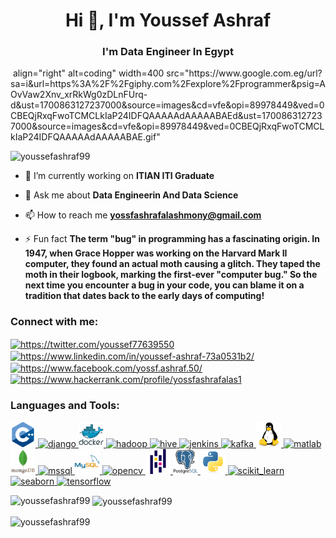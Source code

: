 <h1 align="center">Hi 👋, I'm Youssef Ashraf</h1>
<h3 align="center">I'm Data Engineer In Egypt</h3>
<img> align="right" alt=coding" width=400 src="https://www.google.com.eg/url?sa=i&url=https%3A%2F%2Fgiphy.com%2Fexplore%2Fprogrammer&psig=AOvVaw2Xnv_xrRkWg0zDLnFUrq-d&ust=1700863127237000&source=images&cd=vfe&opi=89978449&ved=0CBEQjRxqFwoTCMCLkIaP24IDFQAAAAAdAAAAABAEd&ust=1700863127237000&source=images&cd=vfe&opi=89978449&ved=0CBEQjRxqFwoTCMCLkIaP24IDFQAAAAAdAAAAABAE.gif"</img>
<p align="left"> <img src="https://komarev.com/ghpvc/?username=youssefashraf99&label=Profile%20views&color=0e75b6&style=flat" alt="youssefashraf99" /> </p>


- 🔭 I’m currently working on **ITIAN ITI Graduate**

- 💬 Ask me about **Data Engineerin And Data Science**

- 📫 How to reach me **yossfashrafalashmony@gmail.com**

- ⚡ Fun fact **The term "bug" in programming has a fascinating origin. In 1947, when Grace Hopper was working on the Harvard Mark II computer, they found an actual moth causing a glitch. They taped the moth in their logbook, marking the first-ever "computer bug." So the next time you encounter a bug in your code, you can blame it on a tradition that dates back to the early days of computing!**

<h3 align="left">Connect with me:</h3>
<p align="left">
<a href="https://twitter.com/https://twitter.com/youssef77639550" target="blank"><img align="center" src="https://raw.githubusercontent.com/rahuldkjain/github-profile-readme-generator/master/src/images/icons/Social/twitter.svg" alt="https://twitter.com/youssef77639550" height="30" width="40" /></a>
<a href="https://linkedin.com/in/https://www.linkedin.com/in/youssef-ashraf-73a0531b2/" target="blank"><img align="center" src="https://raw.githubusercontent.com/rahuldkjain/github-profile-readme-generator/master/src/images/icons/Social/linked-in-alt.svg" alt="https://www.linkedin.com/in/youssef-ashraf-73a0531b2/" height="30" width="40" /></a>
<a href="https://fb.com/https://www.facebook.com/yossf.ashraf.50/" target="blank"><img align="center" src="https://raw.githubusercontent.com/rahuldkjain/github-profile-readme-generator/master/src/images/icons/Social/facebook.svg" alt="https://www.facebook.com/yossf.ashraf.50/" height="30" width="40" /></a>
<a href="https://www.hackerrank.com/https://www.hackerrank.com/profile/yossfashrafalas1" target="blank"><img align="center" src="https://raw.githubusercontent.com/rahuldkjain/github-profile-readme-generator/master/src/images/icons/Social/hackerrank.svg" alt="https://www.hackerrank.com/profile/yossfashrafalas1" height="30" width="40" /></a>
</p>

<h3 align="left">Languages and Tools:</h3>
<p align="left"> <a href="https://www.w3schools.com/cpp/" target="_blank" rel="noreferrer"> <img src="https://raw.githubusercontent.com/devicons/devicon/master/icons/cplusplus/cplusplus-original.svg" alt="cplusplus" width="40" height="40"/> </a> <a href="https://www.djangoproject.com/" target="_blank" rel="noreferrer"> <img src="https://cdn.worldvectorlogo.com/logos/django.svg" alt="django" width="40" height="40"/> </a> <a href="https://www.docker.com/" target="_blank" rel="noreferrer"> <img src="https://raw.githubusercontent.com/devicons/devicon/master/icons/docker/docker-original-wordmark.svg" alt="docker" width="40" height="40"/> </a> <a href="https://hadoop.apache.org/" target="_blank" rel="noreferrer"> <img src="https://www.vectorlogo.zone/logos/apache_hadoop/apache_hadoop-icon.svg" alt="hadoop" width="40" height="40"/> </a> <a href="https://hive.apache.org/" target="_blank" rel="noreferrer"> <img src="https://www.vectorlogo.zone/logos/apache_hive/apache_hive-icon.svg" alt="hive" width="40" height="40"/> </a> <a href="https://www.jenkins.io" target="_blank" rel="noreferrer"> <img src="https://www.vectorlogo.zone/logos/jenkins/jenkins-icon.svg" alt="jenkins" width="40" height="40"/> </a> <a href="https://kafka.apache.org/" target="_blank" rel="noreferrer"> <img src="https://www.vectorlogo.zone/logos/apache_kafka/apache_kafka-icon.svg" alt="kafka" width="40" height="40"/> </a> <a href="https://www.linux.org/" target="_blank" rel="noreferrer"> <img src="https://raw.githubusercontent.com/devicons/devicon/master/icons/linux/linux-original.svg" alt="linux" width="40" height="40"/> </a> <a href="https://www.mathworks.com/" target="_blank" rel="noreferrer"> <img src="https://upload.wikimedia.org/wikipedia/commons/2/21/Matlab_Logo.png" alt="matlab" width="40" height="40"/> </a> <a href="https://www.mongodb.com/" target="_blank" rel="noreferrer"> <img src="https://raw.githubusercontent.com/devicons/devicon/master/icons/mongodb/mongodb-original-wordmark.svg" alt="mongodb" width="40" height="40"/> </a> <a href="https://www.microsoft.com/en-us/sql-server" target="_blank" rel="noreferrer"> <img src="https://www.svgrepo.com/show/303229/microsoft-sql-server-logo.svg" alt="mssql" width="40" height="40"/> </a> <a href="https://www.mysql.com/" target="_blank" rel="noreferrer"> <img src="https://raw.githubusercontent.com/devicons/devicon/master/icons/mysql/mysql-original-wordmark.svg" alt="mysql" width="40" height="40"/> </a> <a href="https://opencv.org/" target="_blank" rel="noreferrer"> <img src="https://www.vectorlogo.zone/logos/opencv/opencv-icon.svg" alt="opencv" width="40" height="40"/> </a> <a href="https://pandas.pydata.org/" target="_blank" rel="noreferrer"> <img src="https://raw.githubusercontent.com/devicons/devicon/2ae2a900d2f041da66e950e4d48052658d850630/icons/pandas/pandas-original.svg" alt="pandas" width="40" height="40"/> </a> <a href="https://www.postgresql.org" target="_blank" rel="noreferrer"> <img src="https://raw.githubusercontent.com/devicons/devicon/master/icons/postgresql/postgresql-original-wordmark.svg" alt="postgresql" width="40" height="40"/> </a> <a href="https://www.python.org" target="_blank" rel="noreferrer"> <img src="https://raw.githubusercontent.com/devicons/devicon/master/icons/python/python-original.svg" alt="python" width="40" height="40"/> </a> <a href="https://scikit-learn.org/" target="_blank" rel="noreferrer"> <img src="https://upload.wikimedia.org/wikipedia/commons/0/05/Scikit_learn_logo_small.svg" alt="scikit_learn" width="40" height="40"/> </a> <a href="https://seaborn.pydata.org/" target="_blank" rel="noreferrer"> <img src="https://seaborn.pydata.org/_images/logo-mark-lightbg.svg" alt="seaborn" width="40" height="40"/> </a> <a href="https://www.tensorflow.org" target="_blank" rel="noreferrer"> <img src="https://www.vectorlogo.zone/logos/tensorflow/tensorflow-icon.svg" alt="tensorflow" width="40" height="40"/> </a> </p>

<p><img align="left" src="https://github-readme-stats.vercel.app/api/top-langs?username=youssefashraf99&show_icons=true&locale=en&layout=compact" alt="youssefashraf99" /></p>

<p>&nbsp;<img align="center" src="https://github-readme-stats.vercel.app/api?username=youssefashraf99&show_icons=true&locale=en" alt="youssefashraf99" /></p>

<p><img align="center" src="https://github-readme-streak-stats.herokuapp.com/?user=youssefashraf99&" alt="youssefashraf99" /></p>
